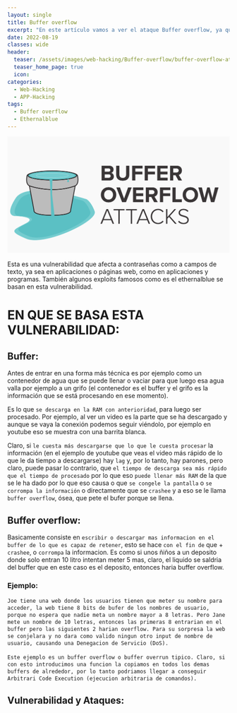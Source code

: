 ```yaml
---
layout: single
title: Buffer overflow
excerpt: "En este artículo vamos a ver el ataque Buffer overflow, ya que es un concepto muy interesante, muy útil y en el que se basan exploits famosos como el ethernalblue."
date: 2022-08-19
classes: wide
header:
  teaser: /assets/images/web-hacking/Buffer-overflow/buffer-overflow-attacks.png
  teaser_home_page: true
  icon: 
categories:
  - Web-Hacking
  - APP-Hacking
tags:  
  - Buffer overflow
  - Ethernalblue
---
```


![](/assets/images/web-hacking/Buffer-overflow/buffer-overflow-attacks.png)

Esta es una vulnerabilidad que afecta a contraseñas como a campos de texto, ya sea en aplicaciones o páginas web, como en aplicaciones y programas. También algunos exploits famosos como es el ethernalblue se basan en esta vulnerabilidad.


# EN QUE SE BASA ESTA VULNERABILIDAD:
## Buffer:

Antes de entrar en una forma más técnica es por ejemplo como un contenedor de agua que se puede llenar o vaciar para que luego esa agua valla por ejemplo a un grifo (el contenedor es el buffer y el grifo es la información que se está procesando en ese momento).

Es lo que `se descarga en la RAM con anterioridad`, para luego ser procesado. Por ejemplo, al ver un video es la parte que se ha descargado y aunque se vaya la conexión podemos seguir viéndolo, por ejemplo en youtube eso se muestra con una barrita blanca.

Claro, si `le cuesta más descargarse que lo que le cuesta procesar` la información (en el ejemplo de youtube que veas el video más rápido de lo que le da tiempo a descargarse) hay `lag` y, por lo tanto, hay parones, pero claro, puede pasar lo contrario, que `el tiempo de descarga sea más rápido que el tiempo de procesado` por lo que eso `puede llenar más RAM` de la que se le ha dado por lo que eso causa o que `se congele la pantalla` o `se corrompa la información` o directamente que se `crashee` y a eso se le llama `buffer overflow`, ósea, que pete el bufer porque se llena.


## Buffer overflow:

Basicamente consiste en `escribir o descargar mas informacion en el buffer de lo que es capaz de retener`, esto se hace `con el fin de` que + `crashee`, o `corrompa` la informacion. Es como si unos ñiños a un deposito donde solo entran 10 litro intentan meter 5 mas, claro, el liquido se saldria del buffer que en este caso es el deposito, entonces 	haria buffer overflow.


### Ejemplo:
    Joe tiene una web donde los usuarios tienen que meter su nombre para acceder, la web tiene 8 bits de bufer de los nombres de usuario, porque no espera que nadie meta un nombre mayor a 8 letras. Pero Jane mete un nombre de 10 letras, entonces las primeras 8 entrarian en el buffer pero las siguientes 2 harian overflow. Para su sorpresa la web se conjelara y no dara como valido ningun otro input de nombre de usuario, causando una Denegacion de Servicio (DoS).
		
    Este ejemplo es un buffer overflow o buffer overrun tipico. Claro, si con esto introducimos una funcion la copiamos en todos los demas buffers de alrededor, por lo tanto podriamos llegar a conseguir Arbitrari Code Execution (ejecucion arbitraria de comandos).


## Vulnerabilidad y Ataques:
